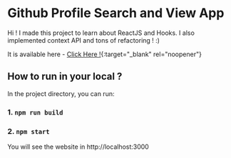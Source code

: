 # Github Profile Search and View App

Hi ! I made this project to learn about ReactJS and Hooks. I also implemented context API and tons of refactoring ! :) 

It is available here - [Click Here !](https://githubprofilesearchandview.netlify.app/){:target="_blank" rel="noopener"}

## How to run in your local ? 

In the project directory, you can run:

### 1. `npm run build`

### 2. `npm start`

You will see the website in http://localhost:3000



